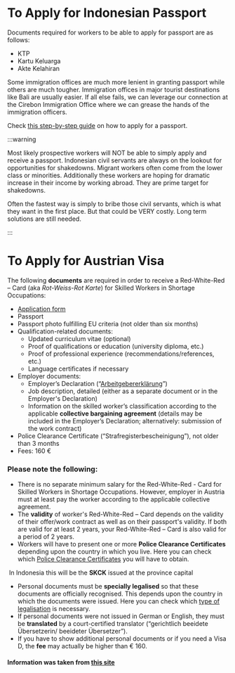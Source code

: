 # To Apply for Indonesian Passport

Documents required for workers to be able to apply for passport are as follows:

- KTP
- Kartu Keluarga
- Akte Kelahiran

Some immigration offices are much more lenient in granting passport while others are much tougher. Immigration offices in major tourist destinations like Bali are usually easier. If all else fails, we can leverage our connection at the Cirebon Immigration Office where we can grease the hands of the immigration officers.

Check [this step-by-step guide](https://news.detik.com/berita/d-6558813/cara-membuat-paspor-baru-online-beserta-syarat-dan-biayanya) on how to apply for a passport. 

:::warning

Most likely prospective workers will NOT be able to simply apply and receive a passport. Indonesian civil servants are always on the lookout for opportunities for shakedowns. Migrant workers often come from the lower class or minorities. Additionally these workers are hoping for dramatic increase in their income by working abroad. They are prime target for shakedowns. 

Often the fastest way is simply to bribe those civil servants, which is what they want in the first place. But that could be VERY costly. Long term solutions are still needed.

:::

# To Apply for Austrian Visa

The following **documents** are required in order to receive a Red-White-Red – Card  (aka *Rot-Weiss-Rot Karte*) for Skilled Workers in Shortage Occupations:

- [Application form](https://api.workinaustria.com/fileadmin/user_upload/MediaLibrary_ABAWORKINAUSTRIA/Downloads/AufenthaltBeschaeftigung/Application_form_2023_EN.pdf)
- Passport
- Passport photo fulfilling EU criteria (not older than six months)
- Qualification-related documents:
   	- Updated curriculum vitae (optional)
   	- Proof of qualifications or education (university diploma, etc.)
   	- Proof of professional experience (recommendations/references, etc.)
   	- Language certificates if necessary
- Employer documents:
   	- Employer’s Declaration (“[Arbeitgebererklärung](https://api.workinaustria.com/fileadmin/user_upload/MediaLibrary_ABAWORKINAUSTRIA/Downloads/AufenthaltBeschaeftigung/Arbeitgebererklaerung_RWR_Blaue_Karte_2023.pdf)”) 
   	- Job description, detailed (either as a separate document or in the Employer's Declaration)
   	- Information on the skilled worker’s classification according to the applicable **collective bargaining agreement** (details may be included in the Employer’s Declaration; alternatively: submission of the work contract)
- Police Clearance Certificate (“Strafregisterbescheinigung”), not older than 3 months
- Fees: 160 €



### Please note the following:

- There is no separate minimum salary for the Red-White-Red - Card for Skilled  Workers in Shortage Occupations. However, employer in Austria must  at least pay the worker according to the applicable collective agreement.
- The **validity** of worker's Red-White-Red – Card depends on the validity of their offer/work contract as well as on their passport's validity. If both are  valid for at least 2 years, your Red-White-Red – Card is also valid for a period of 2 years.
- Workers will have to present one or more **Police Clearance Certificates** depending upon the country in which you live. Here you can check which [Police Clearance Certificates](https://old.workinaustria.com/en/living-working/visa-and-document-verification#c2342) you will have to obtain.

​	In Indonesia this will be the **SKCK** issued at the province capital

- Personal documents must be **specially legalised** so that these documents are officially recognised. This depends upon the  country in which the documents were issued. Here you can check which [type of legalisation](https://old.workinaustria.com/en/living-working/visa-and-document-verification#c2342) is necessary.
- If personal documents were not issued in German or English, they must be **translated** by a court-certified translator (“gerichtlich beeidete Übersetzerin/ beeideter Übersetzer”). 
- If you have to show additional personal documents or if you need a Visa D, the **fee** may actually be higher than € 160. 



#### **Information was taken from [this site](https://www.workinaustria.com/en/residence-employment/red-white-red-card/)**